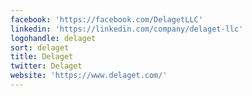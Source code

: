 ```yaml
---
facebook: 'https://facebook.com/DelagetLLC'
linkedin: 'https://linkedin.com/company/delaget-llc'
logohandle: delaget
sort: delaget
title: Delaget
twitter: Delaget
website: 'https://www.delaget.com/'
---
```

